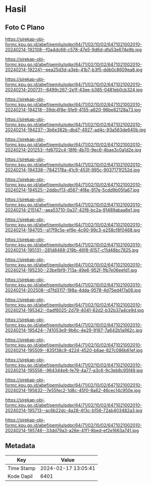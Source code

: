 # Hasil

## Foto C Plano

https://sirekap-obj-formc.kpu.go.id/abef/pemilu/pdpr/64/71/02/10/02/6471021002010-20240214-192108--f0a4dc68-c578-47e5-9d6d-dfa53e674e9b.jpg

https://sirekap-obj-formc.kpu.go.id/abef/pemilu/pdpr/64/71/02/10/02/6471021002010-20240214-192241--eea25d3d-a3eb-41b7-b3f5-ddb0c8609ea8.jpg

https://sirekap-obj-formc.kpu.go.id/abef/pemilu/pdpr/64/71/02/10/02/6471021002010-20240214-200731--8499c267-2e1f-43ee-b385-0481eb0cb324.jpg

https://sirekap-obj-formc.kpu.go.id/abef/pemilu/pdpr/64/71/02/10/02/6471021002010-20240214-194218--39dc4f8e-5fe9-4155-a620-96be82128a73.jpg

https://sirekap-obj-formc.kpu.go.id/abef/pemilu/pdpr/64/71/02/10/02/6471021002010-20240214-194237--3b6e382b-dbd7-4927-ad4c-93a563de640b.jpg

https://sirekap-obj-formc.kpu.go.id/abef/pemilu/pdpr/64/71/02/10/02/6471021002010-20240214-201253--fd6702c4-18f6-4b70-9ec6-4bae3c0a1d2e.jpg

https://sirekap-obj-formc.kpu.go.id/abef/pemilu/pdpr/64/71/02/10/02/6471021002010-20240214-194338--7842178a-41c9-453f-995c-9037171f252d.jpg

https://sirekap-obj-formc.kpu.go.id/abef/pemilu/pdpr/64/71/02/10/02/6471021002010-20240214-194525--2ddbcf13-d567-4f8e-917e-5cdd9b05fa67.jpg

https://sirekap-obj-formc.kpu.go.id/abef/pemilu/pdpr/64/71/02/10/02/6471021002010-20240214-215147--aea53710-0a37-42f8-bc2a-91489abaa6e1.jpg

https://sirekap-obj-formc.kpu.go.id/abef/pemilu/pdpr/64/71/02/10/02/6471021002010-20240214-194705--a17f9c5e-ef9e-4c90-99c3-e258cf8f0468.jpg

https://sirekap-obj-formc.kpu.go.id/abef/pemilu/pdpr/64/71/02/10/02/6471021002010-20240214-195131--281d8488-219b-46f8-8157-c11d48bc7825.jpg

https://sirekap-obj-formc.kpu.go.id/abef/pemilu/pdpr/64/71/02/10/02/6471021002010-20240214-195230--23be1bf9-713a-49e6-952f-1fb7e06eefd1.jpg

https://sirekap-obj-formc.kpu.go.id/abef/pemilu/pdpr/64/71/02/10/02/6471021002010-20240214-202508--d7fd3117-198a-4dda-9578-4d75ed4f7a06.jpg

https://sirekap-obj-formc.kpu.go.id/abef/pemilu/pdpr/64/71/02/10/02/6471021002010-20240214-195342--0adf8025-2d79-4041-82d2-b32b37a4ce9d.jpg

https://sirekap-obj-formc.kpu.go.id/abef/pemilu/pdpr/64/71/02/10/02/6471021002010-20240214-195424--741053e9-9b6c-4e29-9167-7a642b1a962c.jpg

https://sirekap-obj-formc.kpu.go.id/abef/pemilu/pdpr/64/71/02/10/02/6471021002010-20240214-195509--835f38c9-4224-4520-b6ae-827c086b61ef.jpg

https://sirekap-obj-formc.kpu.go.id/abef/pemilu/pdpr/64/71/02/10/02/6471021002010-20240214-195556--964344e6-fe79-4a77-a3c6-9c3eb8c95f49.jpg

https://sirekap-obj-formc.kpu.go.id/abef/pemilu/pdpr/64/71/02/10/02/6471021002010-20240214-195632--7e55fec2-1d8c-45f0-8a62-46cec14c950e.jpg

https://sirekap-obj-formc.kpu.go.id/abef/pemilu/pdpr/64/71/02/10/02/6471021002010-20240214-195713--ac6b22dc-4a28-4f3c-b156-72ab403482a3.jpg

https://sirekap-obj-formc.kpu.go.id/abef/pemilu/pdpr/64/71/02/10/02/6471021002010-20240214-195746--33dd79a3-a28e-41f1-8bed-ef2e1663a741.jpg


## Metadata

| Key        | Value               |
| ---------- | ------------------- |
| Time Stamp | 2024-02-17 13:05:41 |
| Kode Dapil | 6401                |



